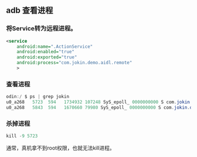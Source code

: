 ## adb 查看进程

### 将Service转为远程进程。

```xml
<service
	android:name=".ActionService"
	android:enabled="true"
	android:exported="true"
	android:process="com.jokin.demo.aidl.remote"
	>
```

### 查看进程

```java
odin:/ $ ps | grep jokin                                                                                                                                    
u0_a268   5723  594   1734932 107248 SyS_epoll_ 0000000000 S com.jokin.demo.aidl.server
u0_a268   5843  594   1670660 79980 SyS_epoll_ 0000000000 S com.jokin.demo.aidl.remote
```

### 杀掉进程

```java
kill -9 5723
```

通常，真机拿不到root权限，也就无法kill进程。
